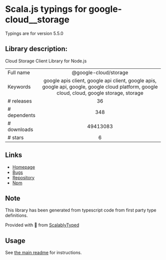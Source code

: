 
# Scala.js typings for google-cloud__storage

Typings are for version 5.5.0

## Library description:
Cloud Storage Client Library for Node.js

|                    |                 |
| ------------------ | :-------------: |
| Full name          | @google-cloud/storage |
| Keywords           | google apis client, google api client, google apis, google api, google, google cloud platform, google cloud, cloud, google storage, storage |
| # releases         | 36 |
| # dependents       | 348 |
| # downloads        | 49413083 |
| # stars            | 6 |

## Links
- [Homepage](https://github.com/googleapis/nodejs-storage#readme)
- [Bugs](https://github.com/googleapis/nodejs-storage/issues)
- [Repository](https://github.com/googleapis/nodejs-storage)
- [Npm](https://www.npmjs.com/package/%40google-cloud%2Fstorage)
    


## Note
This library has been generated from typescript code from first party type definitions.

Provided with :purple_heart: from [ScalablyTyped](https://github.com/oyvindberg/ScalablyTyped)

## Usage
See [the main readme](../../readme.md) for instructions.


